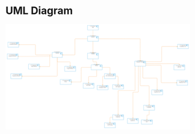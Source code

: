 # UML Diagram

<img src="https://github.com/esrasnck/ProjectHrmsFrontend/blob/master/src/images/Untitled%20Workspace%20(2).jpg"/>

